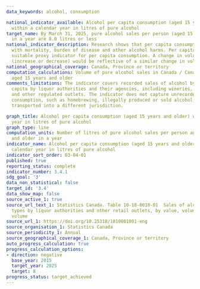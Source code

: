 ```yaml
---
data_keywords: alcohol, consumption

national_indicator_available: Alcohol per capita consumption (aged 15 years and older)
  within a calendar year in litres of pure alcohol
target_name: By March 31, 2025, pure alcohol sales per person (aged 15 years and older)
  in a year are 8.0 litres or less
national_indicator_description: Research shows that per capita consumption is correlated
  with mortality, burden of disease and other alcohol harms. Per capita sales is a
  suitable proxy indicator for per capita consumption. A change in volume of sales
  (increase or decrease) would be reflective of a similar change in volume of consumption.
national_geographical_coverage: Canada, Province or territory
computation_calculations: Volume of pure alcohol sales in Canada / Canadian population
  aged 15 years and older
comments_limitations: The indicator covers recorded sales of alcohol by volume per
  capita by liquor authorities and their agencies, including wineries, breweries,
  and other regulated outlets. The indicator does not capture unrecorded per capita
  consumption, such as homebrewing, illegally produced or sold alcohol, or alcohol
  transported into a different jurisdiction.

graph_title: Alcohol per capita consumption (aged 15 years and older) within a calendar
  year in litres of pure alcohol
graph_type: line
computation_units: Number of litres of pure alcohol sales per person aged 15 years
  and older in a year
indicator_name: Alcohol per capita consumption (aged 15 years and older) within a
  calendar year in litres of pure alcohol
indicator_sort_order: 03-04-01
published: true
reporting_status: complete
indicator_number: 3.4.1
sdg_goal: '3'
data_non_statistical: false
target_id: '3.4'
data_show_map: false
source_active_1: true
source_url_text_1: Statistics Canada. Table 10-10-0010-01  Sales of alcoholic beverages
  types by liquor authorities and other retail outlets, by value, volume, and absolute
  volume
source_url_1: https://doi.org/10.25318/1010001001-eng
source_organisation_1: Statistics Canada
source_periodicity_1: Annual
source_geographical_coverage_1: Canada, Province or territory
auto_progress_calculation: true
progress_calculation_options:
- direction: negative
  base_year: 2015
  target_year: 2025
  target: 8
progress_status: target_achieved
---
```

